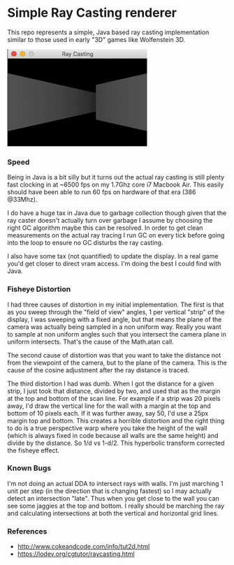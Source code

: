 # Simple Ray Casting renderer

This repo represents a simple, Java based ray casting implementation similar
to those used in early "3D" games like Wolfenstein 3D.


![raycasting recording](https://github.com/gtoubassi/simple-raycasting/blob/master/raycastdemo.gif?raw=true)

### Speed

Being in Java is a bit silly but it turns out the actual ray casting is still
plenty fast clocking in at ~6500 fps on my 1.7Ghz core i7 Macbook Air.
This easily should have been able to run 60 fps on hardware of that era
(386 @33Mhz).

I do have a huge tax in Java due to garbage collection though given that the
ray caster doesn't actually turn over garbage I assume by choosing the right
GC algorithm maybe this can be resolved.  In order to get clean measurements
on the actual ray tracing I run GC on every tick before going into the loop
to ensure no GC disturbs the ray casting.

I also have some tax (not quantified) to update the display.  In a real game
you'd get closer to direct vram access.  I'm doing the best I could find
with Java.

### Fisheye Distortion

I had three causes of distortion in my initial implementation.  The first is
that as you sweep through the "field of view" angles, 1 per vertical "strip"
of the display, I was sweeping with a fixed angle, but that means the
plane of the camera was actually being sampled in a non uniform way.  Really
you want to sample at non uniform angles such that you intersect the camera
plane in uniform intersects.  That's the cause of the Math.atan call.

The second cause of distortion was that you want to take the distance not
from the viewpoint of the camera, but to the plane of the camera.  This
is the cause of the cosine adjustment after the ray distance is traced.

The third distortion I had was dumb.  When I got the distance for a given
strip, I just took that distance, divided by two, and used that as the
margin at the top and bottom of the scan line.  For example if a strip was
20 pixels away, I'd draw the vertical line for the wall with a margin at
the top and bottom of 10 pixels each.  If it was further away, say 50, I'd
use a 25px margin top and bottom.  This creates a horrible distortion and
the right thing to do is a true perspective warp where you take the height
of the wall (which is always fixed in code because all walls are the same
height) and divide by the distance.  So 1/d vs 1-d/2.  This hyperbolic
transform corrected the fisheye effect.

### Known Bugs

I'm not doing an actual DDA to intersect rays with walls. I'm just marching
1 unit per step (in the direction that is changing fastest) so I may actually
detect an intersection "late".  Thus when you get close to the wall you can
see some jaggies at the top and bottom.  I really should be marching the ray
and calculating intersections at both the vertical and horizontal grid lines.


### References

* http://www.cokeandcode.com/info/tut2d.html
* https://lodev.org/cgtutor/raycasting.html
